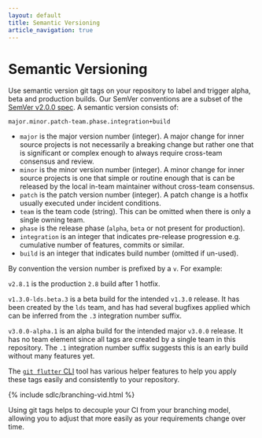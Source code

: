 ```yaml
---
layout: default
title: Semantic Versioning
article_navigation: true
---
```


# Semantic Versioning

Use semantic version git tags on your repository to label and trigger alpha, beta and production builds. Our SemVer conventions are a subset of the [SemVer v2.0.0 spec](https://semver.org/). A semantic version consists of:

`major.minor.patch-team.phase.integration+build`

- `major` is the major version number (integer). A major change for inner source projects is not necessarily a breaking change but rather one that is significant or complex enough to always require cross-team consensus and review.
- `minor` is the minor version number (integer). A minor change for inner source projects is one that simple or routine enough that is can be released by the local in-team maintainer without cross-team consensus.
- `patch` is the patch version number (integer). A patch change is a hotfix usually executed under incident conditions.
- `team` is the team code (string). This can be omitted when there is only a single owning team.
- `phase` is the release phase (`alpha`, `beta` or not present for production).
- `integration` is an integer that indicates pre-release progression e.g. cumulative number of features, commits or similar.
- `build` is an integer that indicates build number (omitted if un-used).

By convention the version number is prefixed by a `v`. For example:

`v2.8.1` is the production `2.8` build after 1 hotfix.

`v1.3.0-lds.beta.3` is a beta build for the intended `v1.3.0` release. It has been created by the `lds` team, and has had several bugfixes applied which can be inferred from the `.3` integration number suffix.

`v3.0.0-alpha.1` is an alpha build for the intended major `v3.0.0` release. It has no team element since all tags are created by a single team in this repository. The `.1` integration number suffix suggests this is an early build without many features yet.

The [`git flutter` CLI](/git-flutter/) tool has various helper features to help you apply these tags easily and consistently to your repository.

{% include sdlc/branching-vid.html %}

Using git tags helps to decouple your CI from your branching model, allowing you to adjust that more easily as your requirements change over time.
